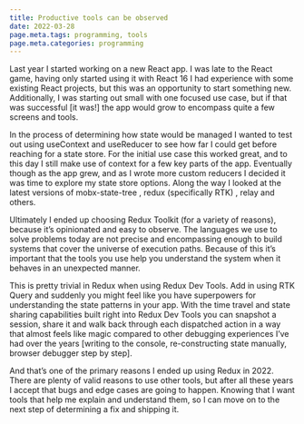 ```yaml
---
title: Productive tools can be observed
date: 2022-03-28
page.meta.tags: programming, tools
page.meta.categories: programming
---
```


Last year I started working on a new React app. I was late to the React game, having only started using it with React 16
I had experience with some existing React projects, but this was an opportunity to start something new. Additionally, I
was starting out small with one focused use case, but if that was successful \[it was!\] the app would grow to encompass
quite a few screens and tools.

In the process of determining how state would be managed I wanted to test out using useContext and useReducer to see how
far I could get before reaching for a state store. For the initial use case this worked great, and to this day I still
make use of context for a few key parts of the app. Eventually though as the app grew, and as I wrote more custom
reducers I decided it was time to explore my state store options. Along the way I looked at the latest versions of
mobx-state-tree , redux (specifically RTK) , relay and others.

Ultimately I ended up choosing Redux Toolkit (for a variety of reasons), because it’s opinionated and easy to observe.
The languages we use to solve problems today are not precise and encompassing enough to build systems that cover the
universe of execution paths. Because of this it’s important that the tools you use help you understand the system when
it behaves in an unexpected manner.

This is pretty trivial in Redux when using Redux Dev Tools. Add in using RTK Query and suddenly you might feel like you
have superpowers for understanding the state patterns in your app. With the time travel and state sharing capabilities
built right into Redux Dev Tools you can snapshot a session, share it and walk back through each dispatched action in a
way that almost feels like magic compared to other debugging experiences I’ve had over the
years \[writing to the console, re-constructing state manually, browser debugger step by step\].

And that’s one of the primary reasons I ended up using Redux in 2022. There are plenty of valid reasons to use other
tools, but after all these years I accept that bugs and edge cases are going to happen. Knowing that I want tools that
help me explain and understand them, so I can move on to the next step of determining a fix and shipping it.

